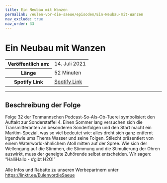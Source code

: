 ```yaml
---
title: Ein Neubau mit Wanzen
permalink: /eulen-vor-die-saeue/episoden/Ein-Neubau-mit-Wanzen
nav_exclude: true
nav_order: 33
---
```


# Ein Neubau mit Wanzen
<table class="resp-table dcf-table dcf-table-responsive dcf-table-bordered dcf-table-striped dcf-w-100%">
                    <tbody>
                        <tr>
                            <th scope="row">Veröffentlich am:</th>
                            <td data-label="Veröffentlich am:">14. Juli 2021</td>
                        </tr>
                        <tr>
                            <th scope="row">Länge </th>
                            <td data-label="Länge ">52 Minuten</td>
                        </tr><tr>
                                <th scope="row">Spotify Link</th>
                                <td data-label="Spotify Link"><a href="https://open.spotify.com/episode/2aG8lew9sLZ6IoS5lVM5bW">Spotify Link</a></td>
                            </tr></tbody>
                </table>

***

## Beschreibung der Folge

<div>
Folge 32 der Tonmannschen Podcast-So-Als-Ob-Tuerei symbolisiert den Auftakt zur Sonderstaffel 4. Einen Sommer lang versuchen sich die Transmitteranten an besonderen Sonderfolgen und den Start macht ein Maritim-Spezial, was so viel bedeutet wie: alles dreht sich ganz entfernt irgendwie ums Thema Wasser und seine Folgen. Stilecht präsentiert von einem Waterworld-ähnlichem Atoll mitten auf der Spree. Wie sich der Wellengang auf die Stimmen, die Stimmung und die Stimulierung der Ohren auswirkt, muss der geneigte Zuhörende selbst entscheiden. Wir sagen: “HalliHallo - s’gibt H2O!” <br>  <br> Alle Infos und Rabatte zu unseren Werbepartnern unter <a href="https://linktr.ee/EulenvordieSaeue">https://linktr.ee/EulenvordieSaeue</a>  
</div>

